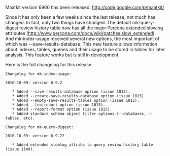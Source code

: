 Maatkit version 6960 has been released: http://code.google.com/p/maatkit/

Since it has only been a few weeks since the last release, not much has changed.  In fact, only two things have changed.  The default mk-query-digest review history table now has all the major Percona extended slowlog attributes (http://www.percona.com/docs/wiki/patches:slow_extended).  And mk-index-usage received several new options, the most important of which was --save-results-database.  This new feature allows information about indexes, tables, queries and their usage to be stored in tables for later analysis.  This feature works but is still in development.

Here is the full changelog for this release:
```
Changelog for mk-index-usage:

2010-10-09: version 0.9.2

   * Added --save-results-database option (issue 1015).
   * Added --create-save-results-database option (issue 1015).
   * Added --empty-save-results-tables option (issue 1015).
   * Added --[no]report option (issue 1015).
   * Added --report-format option (issue 1015).
   * Added standard schema object filter options (--databases, --tables, etc).

Changelog for mk-query-digest:

2010-10-09: version 0.9.22

   * Added extended slowlog attribs to query review history table (issue 1149).
```